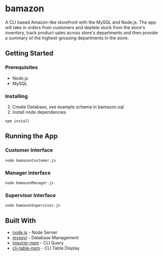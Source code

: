 # bamazon

A CLI based Amazon-like storefront with the MySQL and Node.js. The app will take in orders from customers and deplete stock from the store's inventory, track product sales across store's departments and then provide a summary of the highest-grossing departments in the store.

## Getting Started

### Prerequisites

* Node.js
* MySQL 

### Installing

1. Create Database, see example schema in bamazon.sql
2. Install node dependencies

```
npm install
```

## Running the App

### Customer Interface

```
node bamazonCustomer.js
```

### Manager Interface

```
node bamazonManager.js
```

### Supervisor Interface

```
node bamazonSupervisor.js
```

## Built With

* [node.js](https://nodejs.org/en/) - Node Server
* [mysqyl](https://www.mysql.com/) - Database Management
* [inquirer-npm](https://www.npmjs.com/package/inquirer) - CLI Query
* [cli-table-npm](https://www.npmjs.com/package/cli-table) - CLI Table Display



